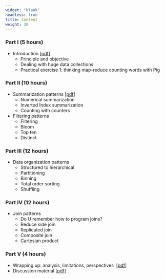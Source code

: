 ```yaml
---
widget: "blank" 
headless: true 
title: Content
weight: 30
---
```


### Part I (5 hours)

* Introduction [[pdf][1]]
    * Principle and objective  
    * Dealing with huge data collections
    * Practical exercise 1: thinking map-reduce counting words with Pig


### Part II (10 hours)

* Summarization patterns [[pdf][2]]
    * Numerical summarization    
    * Inverted Index summarization  
    * Counting with counters  
* Filtering patterns
    * Filtering  
    * Bloom  
    * Top ten  
    * Distinct


### Part III (12 hours)

* Data organization patterns
    * Structured to hierarchical    
    * Partitioning  
    * Binning  
    * Total order sorting  
    * Shuffling

### Part IV (12 hours)

* Join patterns
    * Do U remember how to program joins?  
    * Reduce side join  
    * Replicated join
    * Composite join  
    * Cartesian product

### Part V (4 hours)

* Wrapping up: analysis, limitations, perspectives  [[pdf][3]]
* Discussion material [[pdf][4]]




[1]: 2013/04/0-mapreduce-minifest.pdf
[2]: 2013/04/2-mapreduce-model-principles.pdf
[3]: 2013/05/3-mapreduce-perspectives.pdf
[4]: 2013/04/reading-discussion-exercice1.pdf
